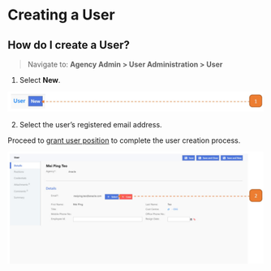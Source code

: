 # Creating a User

## How do I create a User?

> Navigate to: **Agency Admin > User Administration > User**

1. Select **New**.

![](images/CreateUser.jpg "CreateUser")

2. Select the user’s registered email address.

Proceed to [grant user position](GrantpositiontoUser.md) to complete the user creation process.

![](images/CreateUser2.jpg "CreateUser2")